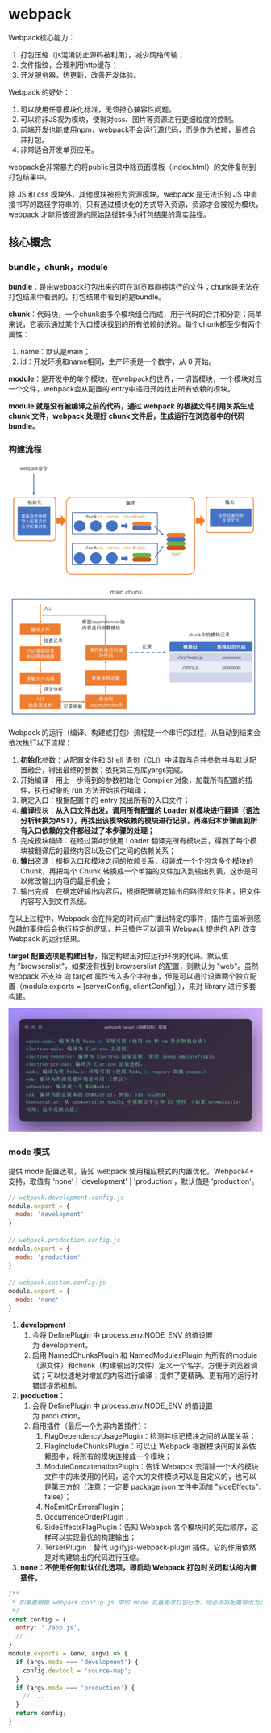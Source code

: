 # webpack

Webpack核心能力：
1. 打包压缩（js混淆防止源码被利用），减少网络传输；
2. 文件指纹，合理利用http缓存；
3. 开发服务器，热更新，改善开发体验。

Webpack 的好处：
1. 可以使用任意模块化标准，无须担心兼容性问题。
2. 可以将非JS视为模块，使得对css、图片等资源进行更细粒度的控制。
3. 前端开发也能使用npm，webpack不会运行源代码，而是作为依赖，最终合并打包。
4. 非常适合开发单页应用。

webpack会非常暴力的将public目录中除页面模板（index.html）的文件复制到打包结果中。

除 JS 和 css 模块外，其他模块被视为资源模块。webpack 是无法识别 JS 中直接书写的路径字符串的，只有通过模块化的方式导入资源，资源才会被视为模块，webpack 才能将该资源的原始路径转换为打包结果的真实路径。

## 核心概念

###  bundle，chunk，module

**bundle**：是由webpack打包出来的可在浏览器直接运行的⽂件；chunk是无法在打包结果中看到的，打包结果中看到的是bundle。

**chunk**：代码块，⼀个chunk由多个模块组合⽽成，⽤于代码的合并和分割；简单来说，它表示通过某个入口模块找到的所有依赖的统称。每个chunk都至少有两个属性：
1. name：默认是main；
2. id：开发环境和name相同，生产环境是一个数字，从 0 开始。

**module**：是开发中的单个模块，在webpack的世界，⼀切皆模块，⼀个模块对应⼀个⽂件，webpack会从配置的 entry中递归开始找出所有依赖的模块。

**module 就是没有被编译之前的代码，通过 webpack 的根据文件引用关系生成 chunk 文件，webpack 处理好 chunk 文件后，生成运行在浏览器中的代码 bundle。**

### 构建流程

![](../../public/front-end/engineering/webpack-1.png)

![](../../public/front-end/engineering/webpack-2.png)

Webpack 的运⾏（编译、构建或打包）流程是⼀个串⾏的过程，从启动到结束会依次执⾏以下流程： 
1. **初始化**参数：从配置⽂件和 Shell 语句（CLI）中读取与合并参数并与默认配置融合，得出最终的参数；依托第三方库yargs完成。
2. 开始编译：⽤上⼀步得到的参数初始化 Compiler 对象，加载所有配置的插件，执⾏对象的 run ⽅法开始执⾏编译； 
3. 确定⼊⼝：根据配置中的 entry 找出所有的⼊⼝⽂件； 
4. **编译**模块：**从⼊⼝⽂件出发，调⽤所有配置的 Loader 对模块进⾏翻译（语法分析转换为AST），再找出该模块依赖的模块进行记录，再递归本步骤直到所有⼊⼝依赖的⽂件都经过了本步骤的处理；**
5. 完成模块编译：在经过第4步使⽤ Loader 翻译完所有模块后，得到了每个模块被翻译后的最终内容以及它们之间的依赖关系； 
6. **输出**资源：根据⼊⼝和模块之间的依赖关系，组装成⼀个个包含多个模块的 Chunk，再把每个 Chunk 转换成⼀个单独的⽂件加⼊到输出列表，这步是可以修改输出内容的最后机会； 
7. 输出完成：在确定好输出内容后，根据配置确定输出的路径和⽂件名，把⽂件内容写⼊到⽂件系统。

在以上过程中，Webpack 会在特定的时间点⼴播出特定的事件，插件在监听到感兴趣的事件后会执⾏特定的逻辑，并且插件可以调⽤ Webpack 提供的 API 改变 Webpack 的运⾏结果。

**target 配置选项是构建目标**，指定构建出对应运行环境的代码。默认值为 "browserslist"，如果没有找到 browserslist 的配置，则默认为 "web"。虽然 webpack 不支持 向 target 属性传入多个字符串，但是可以通过设置两个独立配置（module.exports = [serverConfig, clientConfig];），来对 library 进行多套构建。

![](../../public/front-end/engineering/webpack-3.png)

### mode 模式

提供 mode 配置选项，告知 webpack 使用相应模式的内置优化。Webpack4+ 支持，取值有 'none' | 'development' | 'production'，默认值是 'production'。

```javascript
// webpack.development.config.js
module.export = {
  mode: 'development'
}

// webpack.production.config.js
module.export = {
  mode: 'production'
}

// webpack.custom.config.js
module.export = {
  mode: 'none'
}
```

1. **development**：
    1. 会将 DefinePlugin 中 process.env.NODE_ENV 的值设置为 development。
    2. 启用 NamedChunksPlugin 和 NamedModulesPlugin 为所有的module（源文件）和chunk（构建输出的文件）定义一个名字。方便于浏览器调试；可以快速地对增加的内容进行编译；提供了更精确、更有用的运行时错误提示机制。
2. **production**：
    1. 会将 DefinePlugin 中 process.env.NODE_ENV 的值设置为 production。
    2. 启用插件（最后一个为非内置插件）：
        1. FlagDependencyUsagePlugin：检测并标记模块之间的从属关系；
        2. FlagIncludeChunksPlugin：可以让 Webpack 根据模块间的关系依赖图中，将所有的模块连接成一个模块；
        3. ModuleConcatenationPlugin：告诉 Webapck 去清除一个大的模块文件中的未使用的代码，这个大的文件模块可以是自定义的，也可以是第三方的（注意：一定要 package.json 文件中添加 "sideEffects": false）；
        4. NoEmitOnErrorsPlugin；
        5. OccurrenceOrderPlugin；
        6. SideEffectsFlagPlugin：告知 Webapck 各个模块间的先后顺序，这样可以实现最优的构建输出；
        7. TerserPlugin：替代 uglifyjs-webpack-plugin 插件。它的作用依然是对构建输出的代码进行压缩。
3. **none：不使用任何默认优化选项，即启动 Webpack 打包时关闭默认的内置插件。**

```javascript
/**
 * 如果要根据 webpack.config.js 中的 mode 变量更改打包行为，则必须将配置导出为函数
 */
const config = {
  entry: './app.js',
  // ...
}
module.exports = (env, argv) => {
  if (argv.mode === 'development') {
    config.devtool = 'source-map';
  }
  if (argv.mode === 'production') {
    // ...
  }
  return config;
}
```
